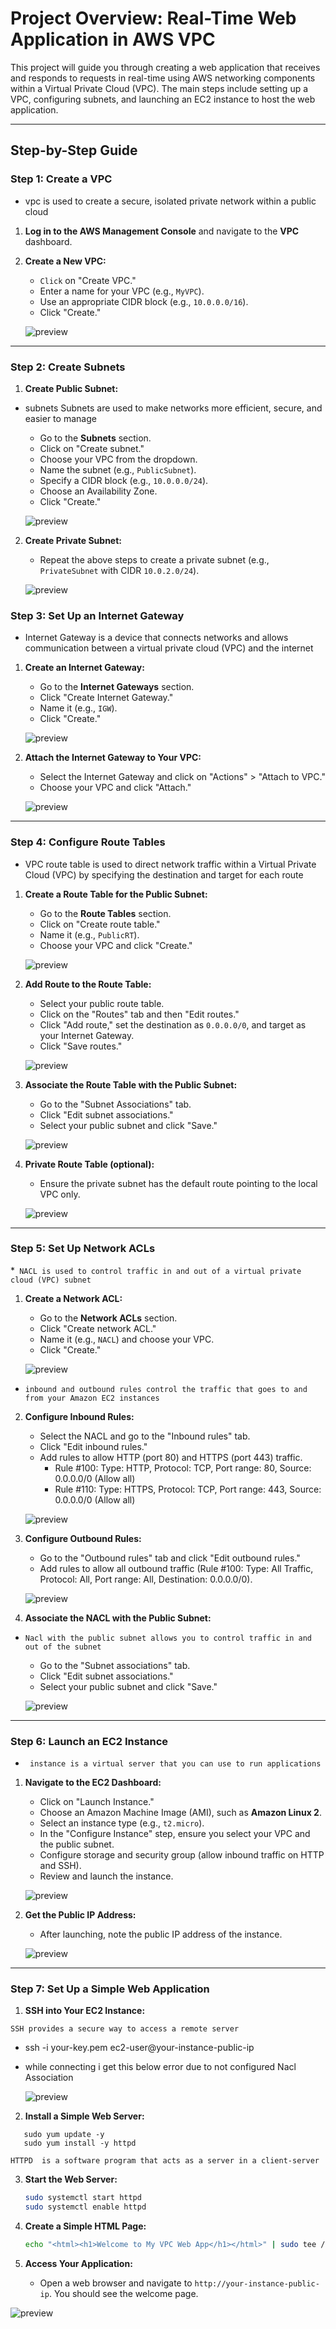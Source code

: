 # Project Overview: Real-Time Web Application in AWS VPC

This project will guide you through creating a web application that receives and responds to requests in real-time using AWS networking components within a Virtual Private Cloud (VPC). The main steps include setting up a VPC, configuring subnets, and launching an EC2 instance to host the web application.

---

## Step-by-Step Guide

### Step 1: Create a VPC
* vpc is used to create a secure, isolated private network within a public cloud
1. **Log in to the AWS Management Console** and navigate to the **VPC** dashboard.

2. **Create a New VPC:**
   - `Click` on "Create VPC."
   - Enter a name for your VPC (e.g., `MyVPC`).
   - Use an appropriate CIDR block (e.g., `10.0.0.0/16`).
   - Click "Create."

   ![preview](images/vpc.png)
   

---

### Step 2: Create Subnets

1. **Create Public Subnet:**

* subnets Subnets are used to make networks more efficient, secure, and easier to manage
   - Go to the **Subnets** section.
   - Click on "Create subnet."
   - Choose your VPC from the dropdown.
   - Name the subnet (e.g., `PublicSubnet`).
   - Specify a CIDR block (e.g., `10.0.0.0/24`).
   - Choose an Availability Zone.
   - Click "Create."

   ![preview](images/public%20subnet-vpc.png)



2. **Create Private Subnet:**
   - Repeat the above steps to create a private subnet (e.g., `PrivateSubnet` with CIDR `10.0.2.0/24`).
       
   ![preview](images/pvt%20sub%20-vpc.png)

### Step 3: Set Up an Internet Gateway
* Internet Gateway  is a device that connects networks and allows communication between a virtual private cloud (VPC) and the internet
1. **Create an Internet Gateway:**
   - Go to the **Internet Gateways** section.
   - Click "Create Internet Gateway."
   - Name it (e.g., `IGW`).
   - Click "Create."

   ![preview](images/igw-vpc.png)

2. **Attach the Internet Gateway to Your VPC:**
   - Select the Internet Gateway and click on "Actions" > "Attach to VPC."
   - Choose your VPC and click "Attach."

   ![preview](images/igw%20attach.png)

---

### Step 4: Configure Route Tables
* VPC route table is used to direct network traffic within a Virtual Private Cloud (VPC) by specifying the destination and target for each route

1. **Create a Route Table for the Public Subnet:**
   - Go to the **Route Tables** section.
   - Click on "Create route table."
   - Name it (e.g., `PublicRT`).
   - Choose your VPC and click "Create."

   ![preview](images/pubrt.png)

2. **Add Route to the Route Table:**
   - Select your public route table.
   - Click on the "Routes" tab and then "Edit routes."
   - Click "Add route," set the destination as `0.0.0.0/0`, and target as your Internet Gateway.
   - Click "Save routes."

   ![preview](images/add%20route.png)

3. **Associate the Route Table with the Public Subnet:**
   - Go to the "Subnet Associations" tab.
   - Click "Edit subnet associations."
   - Select your public subnet and click "Save."

   ![preview](images/sub-associate.png)

4. **Private Route Table (optional):**
   - Ensure the private subnet has the default route pointing to the local VPC only.

   ![preview](images/pvtrt.png)
---

### Step 5: Set Up Network ACLs

*` NACL is used to control traffic in and out of a virtual private cloud (VPC) subnet`
1. **Create a Network ACL:**
   - Go to the **Network ACLs** section.
   - Click "Create network ACL."
   - Name it (e.g., `NACL`) and choose your VPC.
   - Click "Create."

   ![preview](images/nacl.png)

* `inbound and outbound rules control the traffic that goes to and from your Amazon EC2 instances`

2. **Configure Inbound Rules:**
   - Select the NACL and go to the "Inbound rules" tab.
   - Click "Edit inbound rules."
   - Add rules to allow HTTP (port 80) and HTTPS (port 443) traffic.
     - Rule #100: Type: HTTP, Protocol: TCP, Port range: 80, Source: 0.0.0.0/0 (Allow all)
     - Rule #110: Type: HTTPS, Protocol: TCP, Port range: 443, Source: 0.0.0.0/0 (Allow all)

   ![preview](images/inbound%20rule.png)

3. **Configure Outbound Rules:**
   - Go to the "Outbound rules" tab and click "Edit outbound rules."
   - Add rules to allow all outbound traffic (Rule #100: Type: All Traffic, Protocol: All, Port range: All, Destination: 0.0.0.0/0).

   ![preview](images/outbound.png)

4. **Associate the NACL with the Public Subnet:**
* `Nacl with the public subnet allows you to control traffic in and out of the subnet`
   - Go to the "Subnet associations" tab.
   - Click "Edit subnet associations."
   - Select your public subnet and click "Save."

   ![preview](images/nacl%20associate.png)

---

### Step 6: Launch an EC2 Instance

* ` instance is a virtual server that you can use to run applications`

1. **Navigate to the EC2 Dashboard:**
   - Click on "Launch Instance."
   - Choose an Amazon Machine Image (AMI), such as **Amazon Linux 2**.
   - Select an instance type (e.g., `t2.micro`).
   - In the "Configure Instance" step, ensure you select your VPC and the public subnet.
   - Configure storage and security group (allow inbound traffic on HTTP and SSH).
   - Review and launch the instance.

   ![preview](images/ec2.png)

2. **Get the Public IP Address:**
   - After launching, note the public IP address of the instance.
 
   ![preview](images/public%20id.png)
---

### Step 7: Set Up a Simple Web Application

1. **SSH into Your EC2 Instance:**

 `SSH provides a secure way to access a remote server`
   
  *  ssh -i your-key.pem ec2-user@your-instance-public-ip

  * while connecting i get this below error due to not configured Nacl Association

     ![preview](images/error.png)


2. **Install a Simple Web Server:**
```
   sudo yum update -y
   sudo yum install -y httpd
   ```
 ` HTTPD  is a software program that acts as a server in a client-server `

3. **Start the Web Server:**
   ```bash
   sudo systemctl start httpd
   sudo systemctl enable httpd
   ```

4. **Create a Simple HTML Page:**
   ```bash
   echo "<html><h1>Welcome to My VPC Web App</h1></html>" | sudo tee /var/www/html/index.html
   ```

5. **Access Your Application:**
   - Open a web browser and navigate to `http://your-instance-public-ip`. You should see the welcome page.

![preview](images/web%20page.png)

